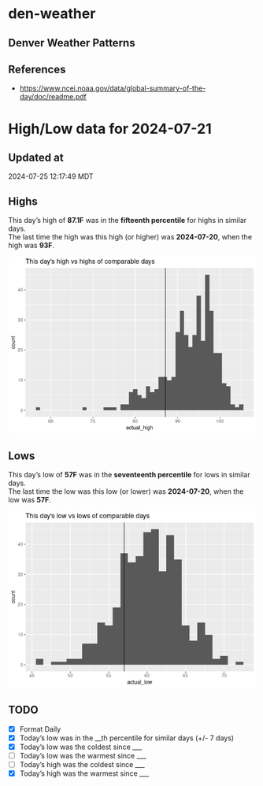 

# den-weather

## Denver Weather Patterns

## References

- <https://www.ncei.noaa.gov/data/global-summary-of-the-day/doc/readme.pdf>

# High/Low data for 2024-07-21

## Updated at

2024-07-25 12:17:49 MDT

## Highs

This day’s high of **87.1F** was in the **fifteenth percentile** for
highs in similar days.  
The last time the high was this high (or higher) was **2024-07-20**,
when the high was **93F**.

![](readme_files/figure-commonmark/unnamed-chunk-4-1.png)

## Lows

This day’s low of **57F** was in the **seventeenth percentile** for lows
in similar days.  
The last time the low was this low (or lower) was **2024-07-20**, when
the low was **57F**.

![](readme_files/figure-commonmark/unnamed-chunk-6-1.png)

## TODO

- [x] Format Daily
- [x] Today’s low was in the \_\_th percentile for similar days (+/- 7
  days)
- [x] Today’s low was the coldest since \_\_\_
- [ ] Today’s low was the warmest since \_\_\_
- [ ] Today’s high was the coldest since \_\_\_
- [x] Today’s high was the warmest since \_\_\_
